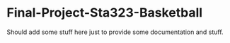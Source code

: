 # Final-Project-Sta323-Basketball
Should add some stuff here just to provide some documentation and stuff.
